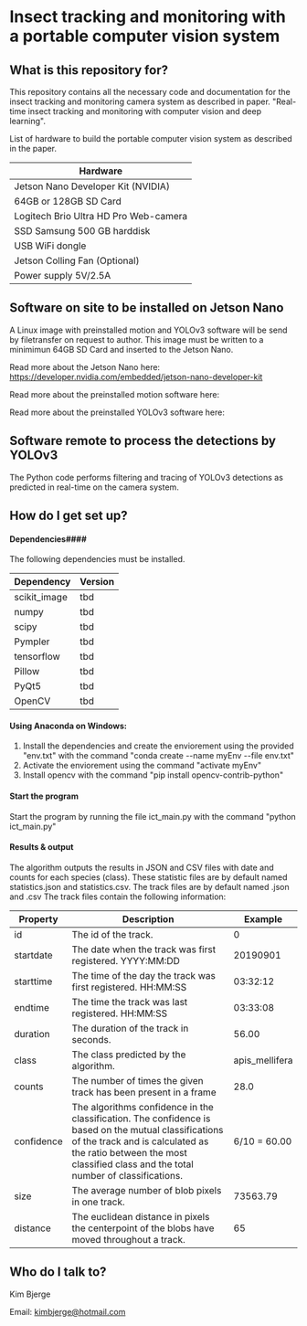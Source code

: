 # Insect tracking and monitoring with a portable computer vision system #

## What is this repository for? ##

This repository contains all the necessary code and documentation for the insect tracking and monitoring camera system as described in paper.
"Real-time insect tracking and monitoring with computer vision and deep learning".

List of hardware to build the portable computer vision system as described in the paper.

| Hardware                                |
|-----------------------------------------|
| Jetson Nano Developer Kit (NVIDIA)      |
| 64GB or 128GB SD Card                   |
| Logitech Brio Ultra HD Pro Web-camera   |
| SSD Samsung 500 GB harddisk             |
| USB WiFi dongle                         |
| Jetson Colling Fan (Optional)           |
| Power supply 5V/2.5A                    |


## Software on site to be installed on Jetson Nano

A Linux image with preinstalled motion and YOLOv3 software will be send by filetransfer on request to author.
This image must be written to a minimimun 64GB SD Card and inserted to the Jetson Nano. 

Read more about the Jetson Nano here:
https://developer.nvidia.com/embedded/jetson-nano-developer-kit

Read more about the preinstalled motion software here:

Read more about the preinstalled YOLOv3 software here:


## Software remote to process the detections by YOLOv3

The Python code performs filtering and tracing of YOLOv3 detections as predicted in real-time on the camera system.

## How do I get set up? ##
#### Dependencies####
The following dependencies must be installed.

| Dependency   | Version  |
|--------------|----------|
| scikit_image | tbd	  |
| numpy        | tbd      |
| scipy        | tbd      |
| Pympler      | tbd      |
| tensorflow   | tbd      |
| Pillow       | tbd      |
| PyQt5        | tbd      |
| OpenCV       | tbd      |

#### Using Anaconda on Windows: ####
1. Install the dependencies and create the enviorement using the provided "env.txt" with the command "conda create --name myEnv --file env.txt"
2. Activate the enviorement using the command "activate myEnv"
3. Install opencv with the command "pip install opencv-contrib-python"

#### Start the program ####
Start the program by running the file ict_main.py with the command "python ict_main.py"

#### Results & output ####
The algorithm outputs the results in JSON and CSV files with date and counts for each species (class).
These statistic files are by default named statistics.json and statistics.csv. The track files are by default named <DirectoryName>.json and <DirectoryName>.csv
The track files contain the following information:

| Property | Description | Example |
|--------------|----------|----------|
| id | The id of the track. | 0 |
| startdate | The date when the track was first registered. YYYY:MM:DD | 20190901 |
| starttime  | The time of the day the track was first registered. HH:MM:SS | 03:32:12 |
| endtime | The time the track was last registered. HH:MM:SS | 03:33:08 |
| duration | The duration of the track in seconds. | 56.00 |
| class | The class predicted by the algorithm. | apis_mellifera|
| counts | The number of times the given track has been present in a frame | 28.0 |
| confidence | The algorithms confidence in the classification. The confidence is based on the mutual classifications of the track and is calculated as the ratio between the most classified class and the total number of classifications. | 6/10 = 60.00 |
| size | The average number of blob pixels in one track. | 73563.79 |
| distance | The euclidean distance in pixels the centerpoint of the blobs have moved throughout a track. | 65 | 

## Who do I talk to? ##
Kim Bjerge

Email: kimbjerge@hotmail.com
